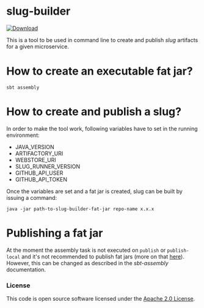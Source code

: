 
# slug-builder

 [ ![Download](https://api.bintray.com/packages/hmrc/releases/slug-builder/images/download.svg) ](https://bintray.com/hmrc/releases/slug-builder/_latestVersion)

This is a tool to be used in command line to create and publish *slug* artifacts for a given microservice.

# How to create an executable fat jar?

`sbt assembly`

# How to create and publish a slug?

In order to make the tool work, following variables have to set in the running environment:
* JAVA_VERSION
* ARTIFACTORY_URI
* WEBSTORE_URI
* SLUG_RUNNER_VERSION
* GITHUB_API_USER
* GITHUB_API_TOKEN

Once the variables are set and a fat jar is created, slug can be built by issuing a command:

`java -jar path-to-slug-builder-fat-jar repo-name x.x.x`

# Publishing a fat jar

At the moment the assembly task is not executed on `publish` or `publish-local` and it's not recommended to publish fat jars (more on that [here](https://github.com/sbt/sbt-assembly#publishing-not-recommended)). However, this can be changed as described in the *sbt-assembly* documentation.

### License

This code is open source software licensed under the [Apache 2.0 License]("http://www.apache.org/licenses/LICENSE-2.0.html").
